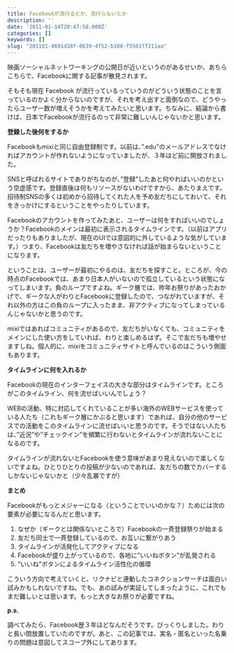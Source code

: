 ```yaml
---
title: Facebookが流行るとか、流行らないとか
description: ''
date: '2011-01-14T20:47:58.000Z'
categories: []
keywords: []
slug: "201101-4691d38f-0639-4f52-b108-f5561ff211aa"
---
```

映画ソーシャルネットワーキングの公開日が近いというのがあるせいか、あちらこちらで、Facebookに関する記事が散見されます。

そもそも現在 Facebook が流行っているっていうのがどういう状態のことを言っているのかよく分からないのですが、それを考え出すと面倒なので、どうやったらユーザー数が増えそうかを考えてみたいと思います。ちなみに、結論から書けば、日本でFacebookが流行るのって非常に難しいんじゃないかと思います。

**登録した後何をするか**

Facebookもmixiと同じ自由登録制です。以前は、”.edu”のメールアドレスでなければアカウントが作れないようになっていましたが、３年ほど前に開放されました。

SNSと呼ばれるサイトでありがちなのが、”登録”したあと何やればいいのかという空虚感です。登録直後は何もリソースがないわけですから、あたりまえです。招待制SNSの多くは初めから招待してくれた人を予め友だちにしておいて、それをきっかけにするということをやったりしています。

Facebookのアカウントを作ってみたあと、ユーザーは何をすればいいのでしょうか？Facebookのメインは最初に表示されるタイムラインです。（以前はアプリだったりもありましたが、現在のUIでは意図的に外しているような気がしています。）つまり、Facebookは友だちを増やさなければ話が始まらないということになります。

ということは、ユーザーが最初にやるのは、友だちを探すこと。ところが、今の時点のFacebookでは、あまり日本人がいないので孤立しているという状態になってしまいます。負のループですよね。ギーク層では、昨年お祭りがあったおかげで、ギークな人がわりとFacebookに登録したので、つながれていますが、それ以外の方はこの負のループに入ったまま、非アクティブになってしまっているんじゃないかと思うのです。

mixiではあればコミュニティがあるので、友だちがいなくても、コミュニティをメインにした使い方をしていれば、わりと楽しめるはず。そこで友だちも増やせますしね。個人的に、mixiをコミュニティサイトと呼んでいるのはこういう側面もあります。

**タイムラインに何を入れるか**

Facebookの現在のインターフェイスの大きな部分はタイムラインです。ところがこのタイムライン、何を流せばいいんでしょう？

WEBの活動、特に対応してくれていることが多い海外のWEBサービスを使っている人たち（これもギーク層にかぶると思います）であれば、自分の他のサービスでの活動をこのタイムラインに流せばいいと思うのです。そうではない人たちは、”近況”や”チェックイン”を頻繁に行わないとタイムラインが流れないことになるのです。

タイムラインが流れないとFacebookを使う意味があまり見えないので楽しくないですよね。ひとりひとりの投稿が少ないのであれば、友だちの数でカバーするしかないじゃないかと（少々乱暴ですが）

**まとめ**

Facebookがもっとメジャーになる（ということでいいのかな？）ためには次の要素が必要になるんだと思います。

1.  なぜか（ギークとは関係ないところで）Facebookの一斉登録祭りが始まる
2.  友だち同士で一斉登録しているので、お互いに繋がりあう
3.  タイムラインが活発化してアクティブになる
4.  Facebookが盛り上がっているので、各地に”いいねボタン”が乱発される
5.  “いいね”ボタンによるタイムライン活性化の循環

こういう方向で考えていくと、リクナビと連動したコネクションサーチは面白い試みかもしれないですね。でも、あの試みが実証してしまったように、これでもまだ難しいとは思います。もっと大きなお祭りが必要ですね。

**p.s.**

調べてみたら、Facebook歴３年ほどなんだそうです。びっくりしました。わりと長い間放置していたのですが。あと、この記事では、実名・匿名といった名乗りの問題は意図してスコープ外にしてあります。
